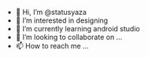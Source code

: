- 👋 Hi, I’m @statusyaza
- 👀 I’m interested in designing
- 🌱 I’m currently learning android studio
- 💞️ I’m looking to collaborate on ...
- 📫 How to reach me ...

<!---
statusyaza/statusyaza is a ✨ special ✨ repository because its `README.md` (this file) appears on your GitHub profile.
You can click the Preview link to take a look at your changes.
--->
